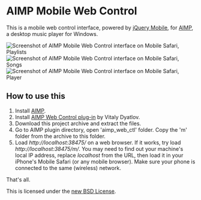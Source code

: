 AIMP Mobile Web Control
=======================

This is a mobile web control interface, powered by [jQuery Mobile](http://jquerymobile.com/), for [AIMP](http://aimp.ru/), a desktop music player for Windows.

![Screenshot of AIMP Mobile Web Control interface on Mobile Safari, Playlists](http://f.cl.ly/items/3N1q3a3s1J3d1E1t2A2h/IMG_0128.PNG)
![Screenshot of AIMP Mobile Web Control interface on Mobile Safari, Songs](http://f.cl.ly/items/2E061e040X393K3g3847/IMG_0129.PNG)
![Screenshot of AIMP Mobile Web Control interface on Mobile Safari, Player](http://f.cl.ly/items/102y3K1p3G2P34340M3Y/IMG_0130.PNG)

How to use this
---------------

1. Install [AIMP](http://aimp.ru/).
2. Install [AIMP Web Control plug-in](http://code.google.com/p/aimp-web-ctl/) by Vitaly Dyatlov.
3. Download this project archive and extract the files.
4. Go to AIMP plugin directory, open 'aimp_web_ctl' folder. Copy the 'm' folder from the archive to this folder.
6. Load *http://localhost:38475/* on a web browser. If it works, try load *http://localhost:38475/m/*. You may need to find out your machine's local IP address, replace *localhost* from the URL, then load it in your iPhone's Mobile Safari (or any mobile browser). Make sure your phone is connected to the same (wireless) network.

That's all.

This is licensed under the [new BSD License](http://www.opensource.org/licenses/bsd-license.php).
